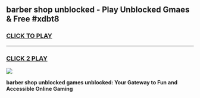 
## barber shop unblocked - Play Unblocked Gmaes & Free #xdbt8
<h3>
<a href="https://news.freeplayer.one?title=barber_shop_unblocked&ref=03M">CLICK TO PLAY</a></h3>
<hr>

<h3>
<a href="https://news.freeplayer.one?title=barber_shop_unblocked&ref=03M">CLICK 2 PLAY</a>
  
</h3>

<a href="https://news.freeplayer.one?title=barber_shop_unblocked&ref=03M"><img src="https://clearcache.store/games.png"></a>


**barber shop unblocked games unblocked: Your Gateway to Fun and Accessible Online Gaming**
